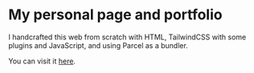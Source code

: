 # My personal page and portfolio

I handcrafted this web from scratch with HTML, TailwindCSS with some plugins and JavaScript, and using Parcel as a bundler.

You can visit it [here](https://lucasdev.me).
